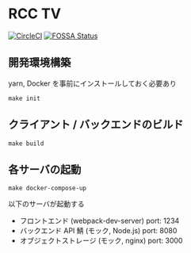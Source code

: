 # RCC TV

[![CircleCI](https://circleci.com/gh/0918nobita/RCC_TV.svg?style=svg)](https://circleci.com/gh/0918nobita/RCC_TV) [![FOSSA Status](https://app.fossa.io/api/projects/git%2Bgithub.com%2F0918nobita%2FLTVOD.svg?type=shield)](https://app.fossa.io/projects/git%2Bgithub.com%2F0918nobita%2FLTVOD?ref=badge_shield)

## 開発環境構築

yarn, Docker を事前にインストールしておく必要あり

```
make init
```

## クライアント / バックエンドのビルド

```
make build
```

## 各サーバの起動

```
make docker-compose-up
```

以下のサーバが起動する

- フロントエンド (webpack-dev-server) port: 1234
- バックエンド API 鯖 (モック, Node.js) port: 8080
- オブジェクトストレージ (モック, nginx) port: 3000

